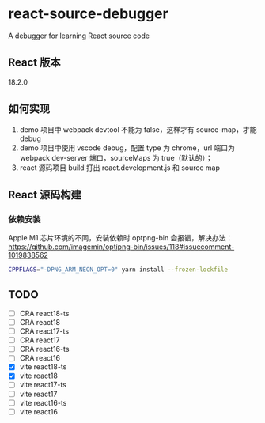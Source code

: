# react-source-debugger

A debugger for learning React source code

## React 版本

18.2.0

## 如何实现

1. demo 项目中 webpack devtool 不能为 false，这样才有 source-map，才能 debug
2. demo 项目中使用 vscode debug，配置 type 为 chrome，url 端口为 webpack dev-server 端口，sourceMaps 为 true（默认的）；
3. react 源码项目 build 打出 react.development.js 和 source map

## React 源码构建

### 依赖安装

Apple M1 芯片环境的不同，安装依赖时 optpng-bin 会报错，解决办法：https://github.com/imagemin/optipng-bin/issues/118#issuecomment-1019838562

```sh
CPPFLAGS="-DPNG_ARM_NEON_OPT=0" yarn install --frozen-lockfile
```

## TODO

- [ ] CRA react18-ts
- [ ] CRA react18
- [ ] CRA react17-ts
- [ ] CRA react17
- [ ] CRA react16-ts
- [ ] CRA react16
- [x] vite react18-ts
- [x] vite react18
- [ ] vite react17-ts
- [ ] vite react17
- [ ] vite react16-ts
- [ ] vite react16
